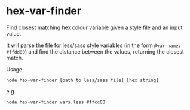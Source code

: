 # hex-var-finder
Find closest matching hex colour variable given a style file and an input value.

It will parse the file for less/sass style variables (in the form `@var-name: #ffdd00`) and find the distance between the values, returning the closest match.

Usage

`node hex-var-finder [path to less/sass file] [hex string]`

e.g.

`node hex-var-finder vars.less #ffcc00`
